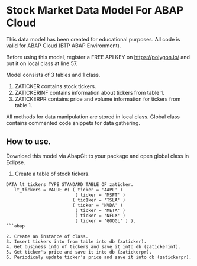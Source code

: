 # Stock Market Data Model For ABAP Cloud
This data model has been created for educational purposes. All code is valid for ABAP Cloud (BTP ABAP Environment). 

Before using this model, register a FREE API KEY on https://polygon.io/  and put it on local class at line 57.

Model consists of 3 tables and 1 class. 
1. ZATICKER contains stock tickers.
2. ZATICKERINF contains information about tickers from table 1.
3. ZATICKERPR contains price and volume information for tickers from table 1.
   
  All methods for data manipulation are stored in local class. Global class contains commented code snippets for data gathering.

## How to use.

   Download this model via AbapGit to your package and open global class in Eclipse.
   
1. Create a table of stock tickers.
```abap
DATA lt_tickers TYPE STANDARD TABLE OF zaticker.
   lt_tickers = VALUE #( ( ticker = 'AAPL' )
                          ( ticker = 'MSFT' )
                         ( tic1ker = 'TSLA' )
                         ( ticker = 'NVDA' )
                          ( ticker = 'META' )
                          ( ticker = 'NFLX' )
                          ( ticker = 'GOOGL' ) ).
```abap

2. Create an instance of class.
3. Insert tickers into from table into db (zaticker).
4. Get business info of tickers and save it into db (zatickerinf). 
5. Get ticker's price and save it into db (zatickerpr).
6. Periodicaly update ticker's price and save it into db (zatickerpr).

